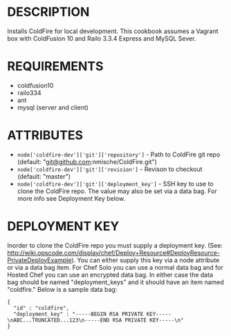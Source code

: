DESCRIPTION
===========

Installs ColdFire for local development. This cookbook assumes a Vagrant box with ColdFusion 10 and Railo 3.3.4 Express and MySQL Sever.

REQUIREMENTS
============

* coldfusion10
* railo334
* ant
* mysql (server and client)

ATTRIBUTES
==========

* `node['coldfire-dev']['git']['repository']` - Path to ColdFire git repo (default: "git@github.com:nmische/ColdFire.git")
* `node['coldfire-dev']['git']['revision']` - Revison to checkout (default: "master")
* `node['coldfire-dev']['git']['deployment_key']` - SSH key to use to clone the ColdFire repo. The value may also be set via a data bag. For more info see Deployment Key below.

DEPLOYMENT KEY
==============

Inorder to clone the ColdFire repo you must supply a deployment key. (See: http://wiki.opscode.com/display/chef/Deploy+Resource#DeployResource-PrivateDeployExample).
You can either supply this key via a node attribute or via a data bag item. For Chef Solo you can use a normal data bag and for Hosted Chef you can use an encrypted data bag. In either case the data bag should be named "deployment_keys" and it should have an item named "coldfire." Below is a sample data bag:

    { 
      "id" : "coldfire",
      "deployment_key" : "-----BEGIN RSA PRIVATE KEY-----\nABC...TRUNCATED...123\n-----END RSA PRIVATE KEY-----\n"
    }

